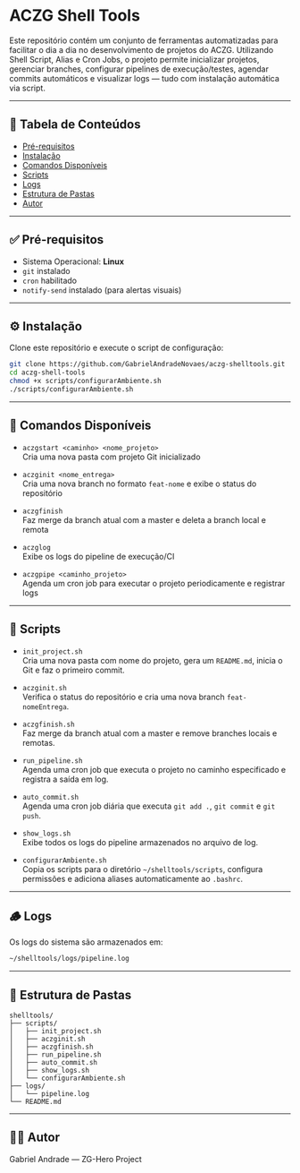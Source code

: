 # ACZG Shell Tools

Este repositório contém um conjunto de ferramentas automatizadas para facilitar o dia a dia no desenvolvimento de projetos do ACZG. Utilizando Shell Script, Alias e Cron Jobs, o projeto permite inicializar projetos, gerenciar branches, configurar pipelines de execução/testes, agendar commits automáticos e visualizar logs — tudo com instalação automática via script.

---

## 🧭 Tabela de Conteúdos

- [Pré-requisitos](#pré-requisitos)  
- [Instalação](#instalação)  
- [Comandos Disponíveis](#comandos-disponíveis)  
- [Scripts](#scripts)  
- [Logs](#logs)  
- [Estrutura de Pastas](#estrutura-de-pastas)  
- [Autor](#autor)  

---

## ✅ Pré-requisitos

- Sistema Operacional: **Linux**
- `git` instalado
- `cron` habilitado
- `notify-send` instalado (para alertas visuais)

---

## ⚙️ Instalação

Clone este repositório e execute o script de configuração:

```bash
git clone https://github.com/GabrielAndradeNovaes/aczg-shelltools.git
cd aczg-shell-tools
chmod +x scripts/configurarAmbiente.sh
./scripts/configurarAmbiente.sh
```

---

## 🚀 Comandos Disponíveis

- `aczgstart <caminho> <nome_projeto>`  
  Cria uma nova pasta com projeto Git inicializado

- `aczginit <nome_entrega>`  
  Cria uma nova branch no formato `feat-nome` e exibe o status do repositório

- `aczgfinish`  
  Faz merge da branch atual com a master e deleta a branch local e remota

- `aczglog`  
  Exibe os logs do pipeline de execução/CI

- `aczgpipe <caminho_projeto>`  
  Agenda um cron job para executar o projeto periodicamente e registrar logs

---

## 🧪 Scripts

- `init_project.sh`  
  Cria uma nova pasta com nome do projeto, gera um `README.md`, inicia o Git e faz o primeiro commit.

- `aczginit.sh`  
  Verifica o status do repositório e cria uma nova branch `feat-nomeEntrega`.

- `aczgfinish.sh`  
  Faz merge da branch atual com a master e remove branches locais e remotas.

- `run_pipeline.sh`  
  Agenda uma cron job que executa o projeto no caminho especificado e registra a saída em log.

- `auto_commit.sh`  
  Agenda uma cron job diária que executa `git add .`, `git commit` e `git push`.

- `show_logs.sh`  
  Exibe todos os logs do pipeline armazenados no arquivo de log.

- `configurarAmbiente.sh`  
  Copia os scripts para o diretório `~/shelltools/scripts`, configura permissões e adiciona aliases automaticamente ao `.bashrc`.

---

## 🪵 Logs

Os logs do sistema são armazenados em:

```bash
~/shelltools/logs/pipeline.log
```

---

## 📁 Estrutura de Pastas

```
shelltools/
├── scripts/
│   ├── init_project.sh
│   ├── aczginit.sh
│   ├── aczgfinish.sh
│   ├── run_pipeline.sh
│   ├── auto_commit.sh
│   ├── show_logs.sh
│   └── configurarAmbiente.sh
├── logs/
│   └── pipeline.log
└── README.md
```

---

## 👨‍💻 Autor

Gabriel Andrade — ZG-Hero Project
